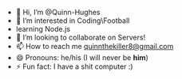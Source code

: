 - 👋 Hi, I’m @Quinn-Hughes
- 👀 I’m interested in Coding\Football
- learning Node.js
- 💞️ I’m looking to collaborate on Servers!
- 📫 How to reach me quinnthekiller8@gmail.com
- 😄 Pronouns: he/his (I will never be **him**)
- ⚡ Fun fact: I have a shit computer :)

<!---
Quinn-Hughes/Quinn-Hughes is a ✨ special ✨ repository because its `README.md` (this file) appears on your GitHub profile.
You can click the Preview link to take a look at your changes.
--->
